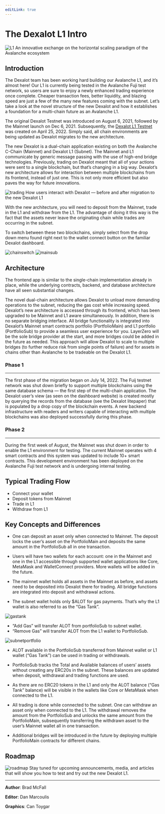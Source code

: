 ```yaml
---
editLink: true
---
```

# The Dexalot L1 Intro

![L1](/images/subnet/subnet.png)
An innovative exchange on the horizontal scaling paradigm of the Avalanche ecosystem

## Introduction

The Dexalot team has been working hard building our Avalanche L1, and it’s almost here! Our L1 is currently being tested in the Avalanche Fuji test network, so users are sure to enjoy a newly enhanced trading experience once complete. Cheaper transaction fees, better liquidity, and blazing speed are just a few of the many new features coming with the subnet. Let’s take a look at the novel structure of the new Dexalot and how it establishes a foundation for a multi-chain future as an Avalanche L1.

The original Dexalot Testnet was introduced on August 6, 2021, followed by the Mainnet launch on Dec 6, 2021. Subsequently, the [Dexalot L1 Testnet](https://medium.com/dexalot/the-dexalot-subnet-c08605afdf64) was created on April 25, 2022. Simply said, all chain environments are being updated as Dexalot migrates to the new architecture.

The new Dexalot is a dual-chain application existing on both the Avalanche C-Chain (Mainnet) and Dexalot L1 (Subnet). The Mainnet and L1 communicate by generic message passing with the use of high-end bridge technologies. Previously, trading on Dexalot meant that all of your actions were sent to a single blockchain, but that’s changing in a big way. Dexalot’s new architecture allows for interaction between multiple blockchains from its frontend, instead of just one. This is not only more efficient but also paves the way for future innovations.

![trading](/images/subnet/trading.png)
How users interact with Dexalot — before and after migration to the new Dexalot L1

With the new architecture, you will need to deposit from the Mainnet, trade in the L1 and withdraw from the L1. The advantage of doing it this way is the fact that the assets never leave the originating chain while trades are occurring in the subnet.

To switch between these two blockchains, simply select from the drop down menu found right next to the wallet connect button on the familiar Dexalot dashboard.

![chainswitch](/images/subnet/chainswitch.png)
![mainsub](/images/subnet/mainsub.png)

## Architecture

The frontend app is similar to the single-chain implementation already in place, while the underlying contracts, backend, and database architecture have all seen substantial changes.

The novel dual-chain architecture allows Dexalot to unload more demanding operations to the subnet, reducing the gas cost while increasing speed. Dexalot’s new architecture is accessed through its frontend, which has been upgraded to be Mainnet and L1 aware simultaneously. In addition, there is no separate bridging interface. All bridge functionality is integrated into Dexalot’s Mainnet smart contracts portfolio (PortfolioMain) and L1 portfolio (PortfolioSub) to provide a seamless user experience for you. LayerZero will be the sole bridge provider at the start, and more bridges could be added in the future as needed. This approach will allow Dexalot to scale to multiple bridges (to further reduce risk from single points of failure) and for assets in chains other than Avalanche to be tradeable on the Dexalot L1.

### Phase 1
---
The first phase of the migration began on July 14, 2022. The Fuij testnet network was shut down briefly to support multiple blockchains using the same database schema — the first step of the multi-chain application. The Dexalot user’s view (as seen on the dashboard website) is created mostly by querying the records from the database (see the Dexalot litepaper) that is populated by a drop copy of the blockchain events. A new backend infrastructure with readers and writers capable of interacting with multiple blockchains was also deployed successfully during this phase.

### Phase 2
---
During the first week of August, the Mainnet was shut down in order to enable the L1 environment for testing. The current Mainnet operates with 4 smart contracts and this system was updated to include 10+ smart contracts. This development environment has been deployed on the Avalanche Fuji test network and is undergoing internal testing.

## Typical Trading Flow

* Connect your wallet
* Deposit tokens from Mainnet
* Trade in L1
* Withdraw from L1

## Key Concepts and Differences

* One can deposit an asset only when connected to Mainnet. The deposit locks the user’s asset on the PortfolioMain and deposits the same amount in the PortfolioSub all in one transaction.

* Users will have two wallets for each account: one in the Mainnet and one in the L1 accessible through supported wallet applications like Core, MetaMask and WalletConnect providers. More wallets will be added in the future.

* The mainnet wallet holds all assets in the Mainnet as before, and assets need to be deposited into Dexalot there for trading. All bridge functions are integrated into deposit and withdrawal actions.

* The subnet wallet holds only $ALOT for gas payments. That’s why the L1 wallet is also referred to as the “Gas Tank”.

![gastank](/images/subnet/gastank.png)
* “Add Gas” will transfer ALOT from portfolioSub to subnet wallet.
* “Remove Gas” will transfer ALOT from the L1 wallet to PortfolioSub.

![subnetportfolio](/images/subnet/subnetportfolio.png)

* ALOT available in the PortfolioSub transferred from Mainnet wallet or L1 wallet (“Gas Tank”) can be used in trading or withdrawals.

* PortfolioSub tracks the Total and Available balances of users’ assets without creating any ERC20s in the subnet. These balances are updated when deposit, withdrawal and trading functions are used.

* As there are no ERC20 tokens in the L1 and only the ALOT balance (“Gas Tank” balance) will be visible in the wallets like Core or MetaMask when connected to the L1.

* All trading is done while connected to the subnet.
One can withdraw an asset only when connected to the L1. The withdrawal removes the amount from the PortfolioSub and unlocks the same amount from the PortfolioMain, subsequently transferring the withdrawn asset to the user’s Mainnet wallet all in one transaction.

* Additional bridges will be introduced in the future by deploying multiple PortfolioMain contracts for different chains.

## Roadmap

![roadmap](/images/subnet/roadmap.png)
Stay tuned for upcoming announcements, media, and articles that will show you how to test and try out the new Dexalot L1.

---

**Author**: Brad McFall

**Editor**: Dan Marcoulis

**Graphics**: Can Toygar

